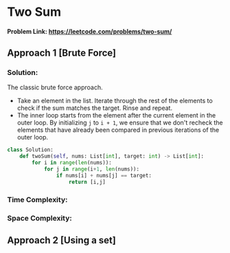 # Two Sum

#### Problem Link: https://leetcode.com/problems/two-sum/  


## Approach 1 [Brute Force]

### Solution:

The classic brute force approach. 
* Take an element in the list. Iterate through the rest of the elements to check if the sum matches the target. Rinse and repeat.
* The inner loop starts from the element after the current element in the outer loop. By initializing `j` to `i + 1`, we ensure that we don't recheck the elements that have already been compared in previous iterations of the outer loop.

```py
class Solution:
    def twoSum(self, nums: List[int], target: int) -> List[int]:
        for i in range(len(nums)):
            for j in range(i+1, len(nums)):
                if nums[i] + nums[j] == target:
                    return [i,j] 
```

### Time Complexity:

### Space Complexity:

## Approach 2 [Using a set]


